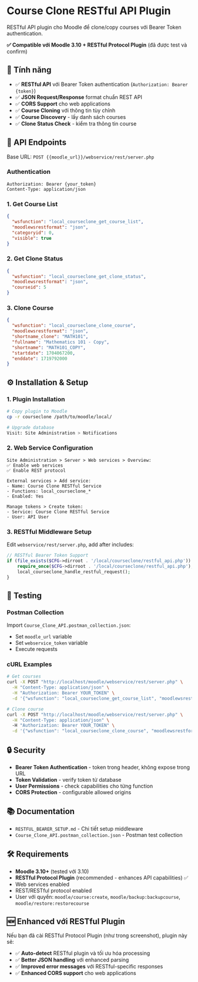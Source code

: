 # Course Clone RESTful API Plugin

RESTful API plugin cho Moodle để clone/copy courses với Bearer Token authentication.

**✅ Compatible với Moodle 3.10 + RESTful Protocol Plugin** (đã được test và confirm)

## 🚀 **Tính năng**

- ✅ **RESTful API** với Bearer Token authentication (`Authorization: Bearer {token}`)
- ✅ **JSON Request/Response** format chuẩn REST API
- ✅ **CORS Support** cho web applications
- ✅ **Course Cloning** với thông tin tùy chỉnh
- ✅ **Course Discovery** - lấy danh sách courses
- ✅ **Clone Status Check** - kiểm tra thông tin course

## 📡 **API Endpoints**

Base URL: `POST {{moodle_url}}/webservice/rest/server.php`

### **Authentication**
```
Authorization: Bearer {your_token}
Content-Type: application/json
```

### **1. Get Course List**
```json
{
  "wsfunction": "local_courseclone_get_course_list",
  "moodlewsrestformat": "json",
  "categoryid": 0,
  "visible": true
}
```

### **2. Get Clone Status**
```json
{
  "wsfunction": "local_courseclone_get_clone_status", 
  "moodlewsrestformat": "json",
  "courseid": 5
}
```

### **3. Clone Course**
```json
{
  "wsfunction": "local_courseclone_clone_course",
  "moodlewsrestformat": "json",
  "shortname_clone": "MATH101",
  "fullname": "Mathematics 101 - Copy",
  "shortname": "MATH101_COPY",
  "startdate": 1704067200,
  "enddate": 1719792000
}
```

## ⚙️ **Installation & Setup**

### **1. Plugin Installation**
```bash
# Copy plugin to Moodle
cp -r courseclone /path/to/moodle/local/

# Upgrade database
Visit: Site Administration > Notifications
```

### **2. Web Service Configuration**
```
Site Administration > Server > Web services > Overview:
✅ Enable web services
✅ Enable REST protocol

External services > Add service:
- Name: Course Clone RESTful Service
- Functions: local_courseclone_*
- Enabled: Yes

Manage tokens > Create token:
- Service: Course Clone RESTful Service 
- User: API User
```

### **3. RESTful Middleware Setup**

Edit `webservice/rest/server.php`, add after includes:

```php
// RESTful Bearer Token Support
if (file_exists($CFG->dirroot . '/local/courseclone/restful_api.php')) {
    require_once($CFG->dirroot . '/local/courseclone/restful_api.php');
    local_courseclone_handle_restful_request();
}
```

## 🧪 **Testing**

### **Postman Collection**
Import `Course_Clone_API.postman_collection.json`:
- Set `moodle_url` variable
- Set `webservice_token` variable
- Execute requests

### **cURL Examples**
```bash
# Get courses
curl -X POST "http://localhost/moodle/webservice/rest/server.php" \
  -H "Content-Type: application/json" \
  -H "Authorization: Bearer YOUR_TOKEN" \
  -d '{"wsfunction": "local_courseclone_get_course_list", "moodlewsrestformat": "json", "categoryid": 0, "visible": true}'

# Clone course
curl -X POST "http://localhost/moodle/webservice/rest/server.php" \
  -H "Content-Type: application/json" \  
  -H "Authorization: Bearer YOUR_TOKEN" \
  -d '{"wsfunction": "local_courseclone_clone_course", "moodlewsrestformat": "json", "shortname_clone": "MATH101", "fullname": "Math Copy", "shortname": "MATH101_COPY", "startdate": 1704067200, "enddate": 1719792000}'
```

## 🔒 **Security**

- **Bearer Token Authentication** - token trong header, không expose trong URL
- **Token Validation** - verify token từ database  
- **User Permissions** - check capabilities cho từng function
- **CORS Protection** - configurable allowed origins

## 📚 **Documentation**

- `RESTFUL_BEARER_SETUP.md` - Chi tiết setup middleware
- `Course_Clone_API.postman_collection.json` - Postman test collection

## 🛠️ **Requirements**

- **Moodle 3.10+** (tested với 3.10)
- **RESTful Protocol Plugin** (recommended - enhances API capabilities) ✅
- Web services enabled
- REST/RESTful protocol enabled
- User với quyền: `moodle/course:create`, `moodle/backup:backupcourse`, `moodle/restore:restorecourse`

## 🆕 **Enhanced với RESTful Plugin**

Nếu bạn đã cài RESTful Protocol Plugin (như trong screenshot), plugin này sẽ:
- ✅ **Auto-detect** RESTful plugin và tối ưu hóa processing
- ✅ **Better JSON handling** với enhanced parsing
- ✅ **Improved error messages** với RESTful-specific responses
- ✅ **Enhanced CORS support** cho web applications